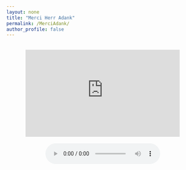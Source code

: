 ```yaml
---
layout: none
title: "Merci Herr Adank"
permalink: /MerciAdank/
author_profile: false
---
```

<html lang="de-CH">
<head>
 <title>Merci Herr Adank</title>
 <style type="text/css">
  .container {
   margin:0 auto; /* this will center the page */
   width:80%; /*  use your width here */
}
.responsive {
width: 100%;
height: 0;
padding-bottom: 56.25%;
position: relative;
}
.responsive iframe {
position: absolute;
width: 100%;
height: 100%;
}
 </style>
<!-- Global site tag (gtag.js) - Google Analytics -->
<script async src="https://www.googletagmanager.com/gtag/js?id=UA-157295670-1"></script>
<script>
  window.dataLayer = window.dataLayer || [];
  function gtag(){dataLayer.push(arguments);}
  gtag('js', new Date());

  gtag('config', 'UA-157295670-1');
</script>
</head>
<body>
 <div class="container">
  <br>
<div class="responsive">
<iframe with="560" height="315" src="https://www.youtube.com/embed/jiBmHjh_Ueo?rel=0" frameborder="0" allow="accelerometer; autoplay; encrypted-media; gyroscope; picture-in-picture" allowfullscreen></iframe>
</div>
<br>
<center><audio controls>
  <source src="/files/neuland 9s.wav" type="audio/wav">
Your browser does not support the audio element.
</audio></center></div>
 <body>
